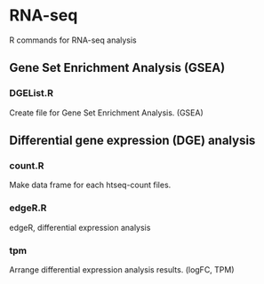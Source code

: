 # RNA-seq
R commands for RNA-seq analysis

## Gene Set Enrichment Analysis (GSEA)
### DGEList.R
Create file for Gene Set Enrichment Analysis. (GSEA)

## Differential gene expression (DGE) analysis
### count.R
Make data frame for each htseq-count files.

### edgeR.R
edgeR, differential expression analysis

### tpm
Arrange differential expression analysis results. (logFC, TPM)
